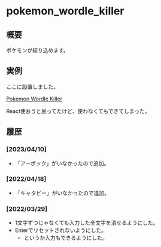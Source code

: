 # pokemon_wordle_killer

## 概要

ポケモンが絞り込めます。

## 実例

ここに設置しました。

[Pokemon Wordle Killer](https://sakots.red/pwk/)

React使おうと思ってたけど、使わなくてもできてしまった。

## 履歴

### [2023/04/10]

- 「アーボック」がいなかったので追加。

### [2022/04/18]

- 「キャタピー」がいなかったので追加。

### [2022/03/29]

- 1文字ずつじゃなくても入力した全文字を消せるようにした。
- Enterでリセットされないようにした。
  - というか入力もできるようにした。
